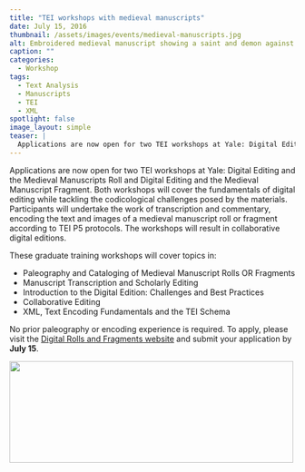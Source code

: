 ```yaml
---
title: "TEI workshops with medieval manuscripts"
date: July 15, 2016
thumbnail: /assets/images/events/medieval-manuscripts.jpg
alt: Embroidered medieval manuscript showing a saint and demon against a pastoral background, with Latin writing around the image, including rubricated lettering.
caption: ""
categories:
  - Workshop
tags:
  - Text Analysis
  - Manuscripts
  - TEI
  - XML
spotlight: false
image_layout: simple
teaser: |
  Applications are now open for two TEI workshops at Yale: Digital Editing and the Medieval Manuscripts Roll and Digital Editing and the Medieval Manuscript Fragment. Both workshops will cover the...
---
```


Applications are now open for two TEI workshops at Yale: Digital Editing and the Medieval Manuscripts Roll and Digital Editing and the Medieval Manuscript Fragment. Both workshops will cover the fundamentals of digital editing while tackling the codicological challenges posed by the materials. Participants will undertake the work of transcription and commentary, encoding the text and images of a medieval manuscript roll or fragment according to TEI P5 protocols. The workshops will result in collaborative digital editions.

These graduate training workshops will cover topics in:

 * Paleography and Cataloging of Medieval Manuscript Rolls OR Fragments
 * Manuscript Transcription and Scholarly Editing
 * Introduction to the Digital Edition: Challenges and Best Practices
 * Collaborative Editing
 * XML, Text Encoding Fundamentals and the TEI Schema

No prior paleography or encoding experience is required. To apply, please visit the [Digital Rolls and Fragments website](https://digitalrollsandfragments.com/calls-for-workshop-participants/) and submit your application by **July 15**.

<a href="http://web.library.yale.edu/sites/default/files/images/DigitalEditing.jpg">
  <img alt="" height="179" src="http://web.library.yale.edu/sites/default/files/resize/images/DigitalEditing-500x179.jpg" width="500"/>
</a>
